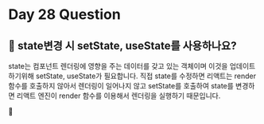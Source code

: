 # Day 28 Question



## :memo: state변경 시 setState, useState를 사용하나요?

state는 컴포넌트 렌더링에 영향을 주는 데이터를 갖고 있는 객체이며 이것을 업데이트 하기위해 setState, useState가 필요합니다. 직접 state를 수정하면 리액트는 render 함수를 호출하지 않아서 렌더링이 일어나지 않고 setState를 호출하여 state를 변경하면 리액트 엔진이 render 함수를 이용해서 렌더링을 실행하기 때문입니다.


:rocket:

